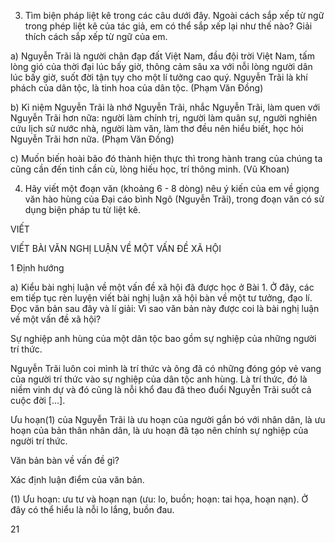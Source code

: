 3. Tìm biện pháp liệt kê trong các câu dưới đây. Ngoài cách sắp xếp từ ngữ trong phép liệt kê của tác giả, em có thể sắp xếp lại như thế nào? Giải thích cách sắp xếp từ ngữ của em.

a) Nguyễn Trãi là người chân đạp đất Việt Nam, đầu đội trời Việt Nam, tấm lòng gió của thời đại lúc bấy giờ, thông cảm sâu xa với nỗi lòng người dân lúc bấy giờ, suốt đời tận tụy cho một lí tưởng cao quý. Nguyễn Trãi là khí phách của dân tộc, là tinh hoa của dân tộc. (Phạm Văn Đồng)

b) Kỉ niệm Nguyễn Trãi là nhớ Nguyễn Trãi, nhắc Nguyễn Trãi, làm quen với Nguyễn Trãi hơn nữa: người làm chính trị, người làm quân sự, người nghiên cứu lịch sử nước nhà, người làm văn, làm thơ đều nên hiểu biết, học hỏi Nguyễn Trãi hơn nữa. (Phạm Văn Đồng)

c) Muốn biến hoài bão đó thành hiện thực thì trong hành trang của chúng ta cũng cần đến tinh cần cù, lòng hiếu học, trí thông minh. (Vũ Khoan)

4. Hãy viết một đoạn văn (khoảng 6 - 8 dòng) nêu ý kiến của em về giọng văn hào hùng của Đại cáo bình Ngô (Nguyễn Trãi), trong đoạn văn có sử dụng biện pháp tu từ liệt kê.

VIẾT

VIẾT BÀI VĂN NGHỊ LUẬN
VỀ MỘT VẤN ĐỀ XÃ HỘI

1 Định hướng

a) Kiểu bài nghị luận về một vấn đề xã hội đã được học ở Bài 1. Ở đây, các em tiếp tục rèn luyện viết bài nghị luận xã hội bàn về một tư tưởng, đạo lí. Đọc văn bản sau đây và lí giải: Vì sao văn bản này được coi là bài nghị luận về một vấn đề xã hội?

Sự nghiệp anh hùng của một dân tộc bao gồm sự nghiệp của những người trí thức.

Nguyễn Trãi luôn coi mình là trí thức và ông đã có những đóng góp vẻ vang của người trí thức vào sự nghiệp của dân tộc anh hùng. Là trí thức, đó là niềm vinh dự và đó cũng là nỗi khổ đau đã theo đuổi Nguyễn Trãi suốt cả cuộc đời [...].

Ưu hoạn(1) của Nguyễn Trãi là ưu hoạn của người gắn bó với nhân dân, là ưu hoạn của bản thân nhân dân, là ưu hoạn đã tạo nên chính sự nghiệp của người trí thức.

Văn bản bàn về vấn đề gì?

Xác định luận điểm của văn bản.

(1) Ưu hoạn: ưu tư và hoạn nạn (ưu: lo, buồn; hoạn: tai họa, hoạn nạn). Ở đây có thể hiểu là nỗi lo lắng, buồn đau.

21